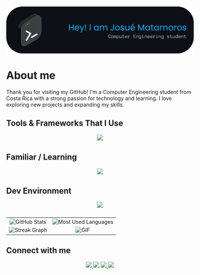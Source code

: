 <p align="center">
  <img src="img/header.png" alt="Josué Matamoros Header" width="840">
</p>

# About me

Thank you for visiting my GitHub! I'm a Computer Engineering student from Costa Rica with a strong passion for technology and learning. I love exploring new projects and expanding my skills.

## Tools & Frameworks That I Use

<p align="center">
  <img src="https://skillicons.dev/icons?i=python,java,js,ts,html,css,tailwind,react,vue,nextjs,vite,nodejs,figma,mysql,postgres,md,r,latex&perline=9" />
</p>

## Familiar / Learning

<p align="center">
  <img src="https://skillicons.dev/icons?i=c,cpp,cs,go,rust,angular,unity" />
</p>

## Dev Environment

<p align="center">
  <img src="https://skillicons.dev/icons?i=apple,vscode,idea,pycharm,git,github,notion" />
</p>

###

<table
  width="100%"
  cellpadding="0"
  cellspacing="0"
  border="0"
  style="border: none; border-collapse: collapse;"
>
  <tr>
    <td align="center" style="border: none;">
      <!-- GitHub Stats -->
      <img
        src="https://github-readme-stats.vercel.app/api?username=JosueMatamoros&theme=dracula&hide_border=false"
        alt="GitHub Stats"
        height="160"
      />
    </td>
    <td align="center" style="border: none;">
      <!-- Top Languages -->
      <img
        src="https://github-readme-stats.vercel.app/api/top-langs?username=JosueMatamoros&layout=compact&langs_count=5&theme=dracula&hide_border=false"
        alt="Most Used Languages"
        height="160"
        width="100%"
      />
    </td>
  </tr>
  <tr>
    <td style="border: none;">
      <!-- Streak -->
      <img
        src="https://github-readme-streak-stats.herokuapp.com/?user=JosueMatamoros&theme=dark&hide_border=false"
        alt="Streak Graph"
        height="160"
      />
    </td>
    <td align="center" style="border: none;">
      <!-- GIF -->
      <img src="https://i.gifer.com/DW2c.gif" alt="GIF" height="160" />
    </td>
  </tr>
</table>

## Connect with me
<p align="center">
  <a href="https://www.instagram.com/jmatamoros_/" target="_blank">
    <img src="https://skillicons.dev/icons?i=instagram" height="48" />
  </a>
  <a>
    <img src="https://skillicons.dev/icons?i=linkedin" height="48" />
  </a>
  <a href="mailto:1002matamoros@gmail.com" target="_blank">
    <img src="https://skillicons.dev/icons?i=gmail" height="48" />
  </a>
  <a href="https://discordapp.com/users/matamoros_" target="_blank">
    <img src="https://skillicons.dev/icons?i=discord" height="48" />
  </a>
</p>
